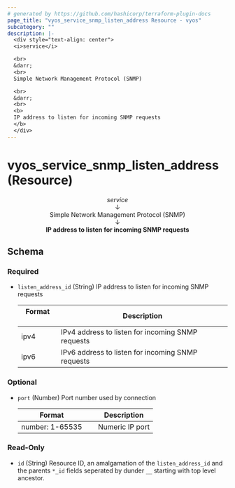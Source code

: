 ```yaml
---
# generated by https://github.com/hashicorp/terraform-plugin-docs
page_title: "vyos_service_snmp_listen_address Resource - vyos"
subcategory: ""
description: |-
  <div style="text-align: center">
  <i>service</i>

  <br>
  &darr;
  <br>
  Simple Network Management Protocol (SNMP)

  <br>
  &darr;
  <br>
  <b>
  IP address to listen for incoming SNMP requests
  </b>
  </div>
---
```


# vyos_service_snmp_listen_address (Resource)

<div style="text-align: center">
<i>service</i>

<br>
&darr;
<br>
Simple Network Management Protocol (SNMP)

<br>
&darr;
<br>
<b>
IP address to listen for incoming SNMP requests
</b>
</div>



<!-- schema generated by tfplugindocs -->
## Schema

### Required

- `listen_address_id` (String) IP address to listen for incoming SNMP requests

    |  Format &emsp; | Description  |
    |----------|---------------|
    |  ipv4  &emsp; |  IPv4 address to listen for incoming SNMP requests  |
    |  ipv6  &emsp; |  IPv6 address to listen for incoming SNMP requests  |

### Optional

- `port` (Number) Port number used by connection

    |  Format &emsp; | Description  |
    |----------|---------------|
    |  number: 1-65535  &emsp; |  Numeric IP port  |

### Read-Only

- `id` (String) Resource ID, an amalgamation of the `listen_address_id` and the parents `*_id` fields seperated by dunder `__` starting with top level ancestor.
